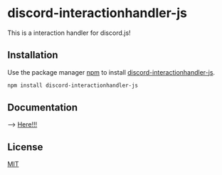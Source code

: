 # discord-interactionhandler-js

This is a interaction handler for discord.js!

## Installation

Use the package manager [npm](https://docs.npmjs.com/about-npm) to install [discord-interactionhandler-js](https://www.npmjs.com/package/discord-interactionhandler-js).

```bash
npm install discord-interactionhandler-js
```

## Documentation

--> [Here!!!](http://htmlpreview.github.io/?https://github.com/rif223/discord-interactionhandler-js/tree/main/docs/index.html)

## License

[MIT](https://choosealicense.com/licenses/mit/)